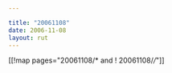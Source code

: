 ```yaml
---

title: "20061108"
date: 2006-11-08
layout: rut
---
```


[[!map pages="20061108/* and ! 20061108/*/*"]]

